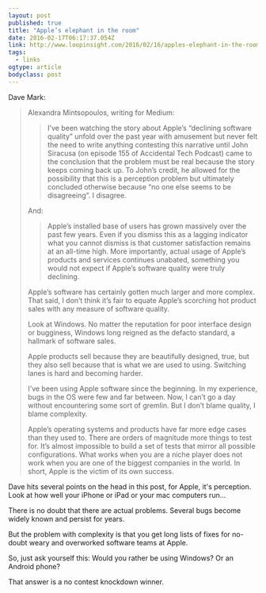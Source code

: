 ```yaml
---
layout: post 
published: true
title: "Apple’s elephant in the room" 
date: 2016-02-17T06:17:37.054Z 
link: http://www.loopinsight.com/2016/02/16/apples-elephant-in-the-room/ 
tags:
  - links
ogtype: article 
bodyclass: post 
---
```


Dave Mark: 

> Alexandra Mintsopoulos, writing for Medium:
>  
> > I’ve been watching the story about Apple’s “declining software quality” unfold over the past year with amusement but never felt the need to write anything contesting this narrative until John Siracusa (on episode 155 of Accidental Tech Podcast) came to the conclusion that the problem must be real because the story keeps coming back up. To John’s credit, he allowed for the possibility that this is a perception problem but ultimately concluded otherwise because “no one else seems to be disagreeing”. I disagree.
>  
> And:
>  
> > Apple’s installed base of users has grown massively over the past few years. Even if you dismiss this as a lagging indicator what you cannot dismiss is that customer satisfaction remains at an all-time high. More importantly, actual usage of Apple’s products and services continues unabated, something you would not expect if Apple’s software quality were truly declining.
> 
> Apple’s software has certainly gotten much larger and more complex. That said, I don’t think it’s fair to equate Apple’s scorching hot product sales with any measure of software quality.
> 
> Look at Windows. No matter the reputation for poor interface design or bugginess, Windows long reigned as the defacto standard, a hallmark of software sales.
> 
> Apple products sell because they are beautifully designed, true, but they also sell because that is what we are used to using. Switching lanes is hard and becoming harder.
> 
> I’ve been using Apple software since the beginning. In my experience, bugs in the OS were few and far between. Now, I can’t go a day without encountering some sort of gremlin. But I don’t blame quality, I blame complexity.
> 
> Apple’s operating systems and products have far more edge cases than they used to. There are orders of magnitude more things to test for. It’s almost impossible to build a set of tests that mirror all possible configurations. What works when you are a niche player does not work when you are one of the biggest companies in the world. In short, Apple is the victim of its own success.

Dave hits several points on the head in this post, for Apple, it's perception. Look at how well your iPhone or iPad or your mac computers run...

There is no doubt that there are actual problems. Several bugs become widely known and persist for years. 

But the problem with complexity is that you get long lists of fixes for no-doubt weary and overworked software teams at Apple. 

So, just ask yourself this: Would you rather be using Windows? Or an Android phone? 

That answer is a no contest knockdown winner.
